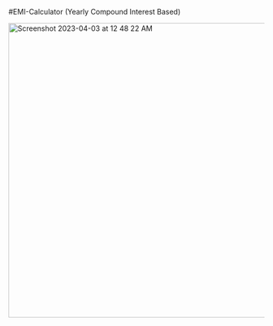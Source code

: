 
#EMI-Calculator (Yearly Compound Interest Based)





<img width="581" alt="Screenshot 2023-04-03 at 12 48 22 AM" src="https://user-images.githubusercontent.com/93179982/229374167-7c3c8909-f958-4222-b8b1-e03860583028.png">


